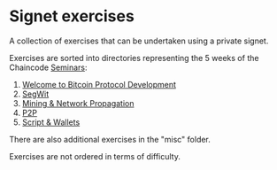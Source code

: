 # Signet exercises

A collection of exercises that can be undertaken using a private signet.

Exercises are sorted into directories representing the 5 weeks of the Chaincode [Seminars](https://chaincode.gitbook.io/seminars/bitcoin-protocol-development):

1. [Welcome to Bitcoin Protocol Development](/1-welcome)
1. [SegWit](/2-segwit)
1. [Mining & Network Propagation](/3-mining)
1. [P2P](/4-p2p)
1. [Script & Wallets](/5-script-wallet)

There are also additional exercises in the "misc" folder.

Exercises are not ordered in terms of difficulty.
